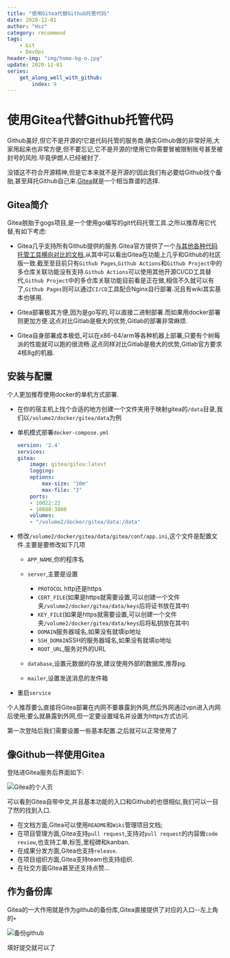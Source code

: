```yaml
---
title: "使用Gitea代替Github托管代码"
date: 2020-12-01
author: "Hsz"
category: recommend
tags:
    - Git
    - DevOps
header-img: "img/home-bg-o.jpg"
update: 2020-12-01
series:
    get_along_well_with_github:
        index: 9
---
```

# 使用Gitea代替Github托管代码

Github虽好,但它不是开源的!它是代码托管的服务商.确实Github做的非常好用,大家用起来也非常方便,但不要忘记,它不是开源的!使用它你需要冒被限制账号甚至被封号的风险.毕竟伊朗人已经被封了.

没错这不符合开源精神,但是它本来就不是开源的!因此我们有必要给Github找个备胎,甚至拜托Github自己来.[Gitea](https://github.com/go-gitea/gitea)就是一个相当靠谱的选择.

<!--more-->

## Gitea简介

Gitea脱胎于gogs项目,是一个使用go编写的git代码托管工具.之所以推荐用它代替,有如下考虑:

+ Gitea几乎支持所有Github提供的服务.Gitea官方提供了一个[与其他各种代码托管工具横向对比的文档](https://docs.gitea.io/zh-cn/comparison/),从其中可以看出Gitea在功能上几乎和Github的社区版一致.截至至目前只有`Github Pages`,`Github Actions`和`Github Project`中的多仓库关联功能没有支持.`Github Actions`可以使用其他开源CI/CD工具替代,`Github Project`中的多仓库关联功能目前看是正在做,相信不久就可以有了,`Github Pages`则可以通过`CI/CD`工具配合Nginx自行部署.况且有wiki其实基本也够用.

+ Gitea部署极其方便,因为是go写的,可以直接二进制部署.而如果用docker部署则更加方便.这点对比Gitlab是极大的优势,Gitlab的部署非常麻烦.

+ Gitea自身部署成本极低,可以在x86-64/arm等各种机器上部署,只要有个树莓派的性能就可以跑的很流畅.这点同样对比Gitlab是极大的优势,Gitlab官方要求4核8g的机器.

## 安装与配置

个人更加推荐使用docker的单机方式部署.

+ 在你的宿主机上找个合适的地方创建一个文件夹用于映射gitea的`/data`目录,我们以`/volume2/docker/gitea/data`为例

+ 单机模式部署`docker-compose.yml`

    ```yml
    version: '2.4'
    services:
    gitea:
        image: gitea/gitea:latest
        logging:
        options:
            max-size: "10m"
            max-file: "3"
        ports:
        - 10022:22
        - 10080:3000
        volumes:
        - "/volume2/docker/gitea/data:/data"

    ```

+ 修改`/volume2/docker/gitea/data/gitea/conf/app.ini`,这个文件是配置文件.主要是要修改如下几项

    + `APP_NAME`,你的程序名
    + `server`,主要是设置
        + `PROTOCOL` http还是https
        + `CERT_FILE`(如果是https就需要设置,可以创建一个文件夹`/volume2/docker/gitea/data/keys`后将证书放在其中)
        + `KEY_FILE`(如果是https就需要设置,可以创建一个文件夹`/volume2/docker/gitea/data/keys`后将私钥放在其中)
        + `DOMAIN`服务器域名,如果没有就填ip地址
        + `SSH_DOMAIN`SSH的服务器域名,如果没有就填ip地址
        + `ROOT_URL`,服务对外的URL

    + `database`,设置元数据的存放,建议使用外部的数据库,推荐pg.
    + `mailer`,设置发送消息的发件箱

+ 重启`service`

个人推荐要么直接将Gitea部署在内网不要暴露到外网,然后外网通过vpn进入内网后使用;要么就暴露到外网,但一定要设置域名并设置为https方式访问.

第一次登陆后我们需要设置一些基本配置.之后就可以正常使用了

## 像Github一样使用Gitea

登陆进Gitea服务后界面如下:

![Gitea的个人页][1]

可以看到Gitea自带中文,并且基本功能的入口和Github的也很相似,我们可以一目了然的找到入口.

+ 在文档方面,Gitea可以使用`README`和`Wiki`管理项目文档;
+ 在项目管理方面,Gitea支持`pull request`,支持对`pull request`的内容做`code review`,也支持工单,标签,里程碑和kanban.
+ 在成果分发方面,Gitea也支持`release`.
+ 在项目组织方面,Gitea支持team也支持组织.
+ 在社交方面Gitea甚至还支持点赞...

## 作为备份库

Gitea的一大作用就是作为github的备份库,Gitea直接提供了对应的入口--左上角的`+`

![备份github][2]

填好提交就可以了

[1]: {{site.url}}/img/in-post/gitea/mainpage.PNG
[2]: {{site.url}}/img/in-post/gitea/qianyi.PNG